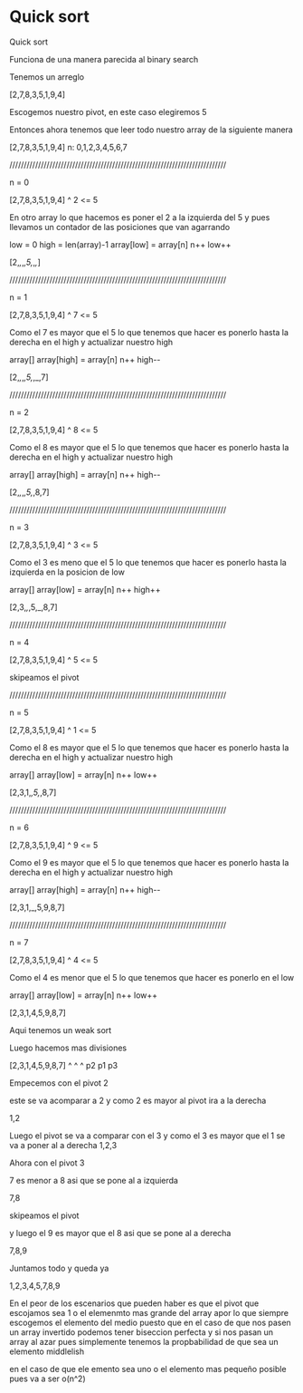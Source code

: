 # Quick sort

Quick sort

Funciona de una manera parecida al binary search

Tenemos un arreglo 

[2,7,8,3,5,1,9,4]

Escogemos nuestro pivot, en este caso elegiremos 5

Entonces ahora tenemos que leer todo nuestro array de la siguiente manera

   [2,7,8,3,5,1,9,4]
 n: 0,1,2,3,4,5,6,7


////////////////////////////////////////////////////////////////////////////

n = 0

[2,7,8,3,5,1,9,4]
 ^
2 <= 5

En otro array lo que hacemos es poner el 2 a la izquierda del 5 y pues llevamos un contador de las posiciones que van agarrando 

low = 0
high = len(array)-1
array[low] = array[n]
n++
low++

[2,_,_,_,5,_,_,_]

////////////////////////////////////////////////////////////////////////////

n = 1

[2,7,8,3,5,1,9,4]
   ^
7 <= 5

Como el 7 es mayor que el 5 lo que tenemos que hacer es ponerlo hasta la derecha en el high y actualizar nuestro high


array[]
array[high] = array[n]
n++
high--

[2,_,_,_,5,_,_,7]


////////////////////////////////////////////////////////////////////////////

n = 2

[2,7,8,3,5,1,9,4]
     ^
8 <= 5

Como el 8 es mayor que el 5 lo que tenemos que hacer es ponerlo hasta la derecha en el high y actualizar nuestro high


array[]
array[high] = array[n]
n++
high--

[2,_,_,_,5,_,8,7]

////////////////////////////////////////////////////////////////////////////

n = 3

[2,7,8,3,5,1,9,4]
       ^
3 <= 5

Como el 3 es meno que el 5 lo que tenemos que hacer es ponerlo hasta la izquierda en la posicion de low 


array[]
array[low] = array[n]
n++
high++

[2,3,_,_,5,_,8,7]

////////////////////////////////////////////////////////////////////////////

n = 4

[2,7,8,3,5,1,9,4]
         ^
5 <= 5

skipeamos el pivot

////////////////////////////////////////////////////////////////////////////

n = 5

[2,7,8,3,5,1,9,4]
           ^
1 <= 5

Como el 8 es mayor que el 5 lo que tenemos que hacer es ponerlo hasta la derecha en el high y actualizar nuestro high


array[]
array[low] = array[n]
n++
low++

[2,3,1,_,5,_,8,7]

////////////////////////////////////////////////////////////////////////////

n = 6

[2,7,8,3,5,1,9,4]
             ^
9 <= 5

Como el 9 es mayor que el 5 lo que tenemos que hacer es ponerlo hasta la derecha en el high y actualizar nuestro high


array[]
array[high] = array[n]
n++
high--

[2,3,1,_,5,9,8,7]

////////////////////////////////////////////////////////////////////////////

n = 7

[2,7,8,3,5,1,9,4]
               ^
4 <= 5

Como el 4 es menor que el 5 lo que tenemos que hacer es ponerlo en el low 

array[]
array[low] = array[n]
n++
low++

[2,3,1,4,5,9,8,7]

Aqui tenemos un weak sort

Luego hacemos mas divisiones

[2,3,1,4,5,9,8,7]
     ^   ^   ^
     p2  p1  p3

Empecemos con el pivot 2

este se va acomparar a 2 y como 2 es mayor al pivot ira a la derecha

1,2

Luego el pivot se va a comparar con el 3 y como el 3 es mayor que el 1 se va a poner al a derecha 
1,2,3


Ahora con el pivot 3

7 es menor a 8 asi que se pone al a izquierda 

7,8

skipeamos el pivot

y luego el 9 es mayor que el 8 asi que se pone al a derecha

7,8,9

Juntamos todo y queda ya 

1,2,3,4,5,7,8,9

En el peor de los escenarios que pueden haber es que el pivot que escojamos sea 1 o el elemenmto mas grande del array apor lo que siempre escogemos el elemento del medio puesto que en el caso de que nos pasen un array invertido podemos tener biseccion perfecta y si nos pasan un array al azar pues simplemente tenemos la propbabilidad de que sea un elemento middlelish

en el caso de que ele emento sea uno o el elemento mas pequeño posible pues va a ser o(n^2)



